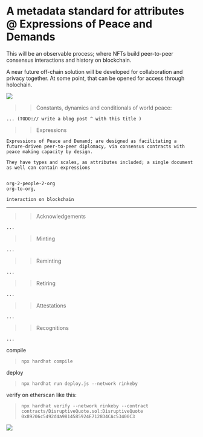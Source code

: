 # A metadata standard for attributes @ Expressions of Peace and Demands  

This will be an observable process; where NFTs build peer-to-peer consensus interactions and history on blockchain. 

A near future off-chain solution will be developed for collaboration and privacy together. At some point, that can be opened for access through holochain.



![](https://i.imgur.com/2TWGVMR.png)

>> Constants, dynamics and conditionals of world peace:

```
... (TODO:// write a blog post ^ with this title )
```




>> Expressions

```
Expressions of Peace and Demand; are designed as facilitating a future-driven peer-to-peer diplomacy, via consensus contracts with peace making capacity by design.

They have types and scales, as attributes included; a single document as well can contain expressions 


org-2-people-2-org 
org-to-org, 

interaction on blockchain
```
---
>> Acknowledgements
```
...
```

>> Minting
```
...
```

>> Reminting 
```
...
```

>> Retiring
```
...
```

>> Attestations
```
...
```

>> Recognitions
```
...
```




compile
> `npx hardhat compile`

deploy

>`npx hardhat run deploy.js --network rinkeby`

verify on etherscan like this:
> ```npx hardhat verify --network rinkeby --contract contracts/DisruptiveQuote.sol:DisruptiveQuote 0x89206c5492d4a9814585924E7128D4CAc53400C3```


![](https://i.imgur.com/FoBXNFp.png)



